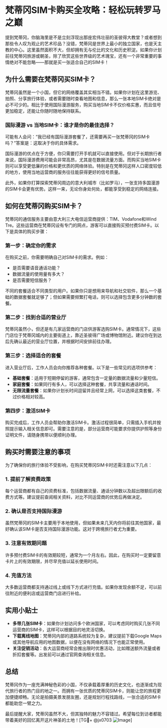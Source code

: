 # 梵蒂冈SIM卡购买全攻略：轻松玩转罗马之巅

提到梵蒂冈，你脑海里是不是立刻浮现出那座宏伟壮丽的圣彼得大教堂？或者想到那些令人叹为观止的艺术珍品？没错，梵蒂冈是世界上最小的独立国家，也是天主教的中心。这里虽然面积不大，但却拥有无与伦比的文化和历史积淀。如果你计划前往梵蒂冈旅游或朝圣，除了欣赏这些世界级的艺术瑰宝，还有一个非常重要的事情绝对不能忽略——那就是买一张适合自己的SIM卡！

## 为什么需要在梵蒂冈买SIM卡？

梵蒂冈虽然是一个小国，但它的网络覆盖其实相当不错。如果你计划在这里游览、拍照、分享旅行体验，或者需要随时查看地图和信息，那么一张本地SIM卡绝对是必不可少的。相比于使用国际漫游服务，购买当地SIM卡不仅价格实惠，而且信号更加稳定，还能让你随时随地保持联系。

### 国际漫游 vs 当地SIM卡：谁才是你的最佳选择？

可能有人会问：“我已经有国际漫游套餐了，还需要再买一张梵蒂冈的SIM卡吗？”答案是：这取决于你的具体需求。

国际漫游的优点在于方便，你只需要打开手机就可以直接使用。但对于长期旅行者来说，国际漫游费用可能会非常高昂，尤其是在数据流量方面。而购买当地SIM卡则可以享受更低廉的价格和更优质的网络体验。特别是在梵蒂冈这样人口密度较低的地方，使用当地运营商的服务往往能获得更好的信号质量。

此外，如果你打算探索梵蒂冈周边的意大利城市（比如罗马），一张支持多国漫游的SIM卡会更有优势。这样一来，无论你身处何处，都能享受到稳定的网络连接。

## 如何在梵蒂冈购买SIM卡？

梵蒂冈的通信服务主要由意大利三大电信运营商提供：TIM、Vodafone和Wind Tre。这些运营商在梵蒂冈设有专门的网点，游客可以直接购买预付费SIM卡。以下是具体的购买步骤：

### 第一步：确定你的需求
在购买之前，你需要明确自己对SIM卡的需求。例如：
- 是否需要语音通话功能？
- 数据流量的使用量有多大？
- 是否需要短信服务？

不同的套餐适合不同类型的用户。如果你只是想用来导航和社交软件，那么一个基础的数据套餐就足够了；但如果需要频繁打电话，则可以选择包含更多分钟数的套餐。

### 第二步：找到合适的营业厅
梵蒂冈虽然小，但还是有几家运营商的门店供游客选购SIM卡。通常情况下，这些门店位于梵蒂冈城内的主要街道上，靠近圣彼得广场或博物馆附近。建议你在到达后先确认最近的营业厅位置，并根据时间安排前往办理。

### 第三步：选择适合的套餐
进入营业厅后，工作人员会向你推荐各种套餐。以下是一些常见的选项供参考：
- **基础套餐**：适用于短期停留的游客，通常包含一定量的数据流量和少量短信。
- **家庭套餐**：如果同行有多人，可以选择这种套餐，共享流量和通话时间。
- **无限流量套餐**：如果你计划长时间逗留并且经常上网，可以选择这类套餐，不过价格相对较高。

### 第四步：激活SIM卡
购买完成后，工作人员会帮助你激活SIM卡。激活过程很简单，只需插入手机并按照提示输入相关信息即可。需要注意的是，部分运营商可能要求你提供护照等身份证明文件，请随身携带以便顺利办理。

## 购买时需要注意的事项

为了确保你的旅行体验不受影响，在购买梵蒂冈SIM卡时还需注意以下几点：

### 1. 提前了解资费政策
每个运营商都有自己的资费标准，包括数据流量、通话分钟数以及超出限额后的收费方式等。建议提前查阅相关资料，对比不同运营商的优势后再做决定。

### 2. 确认是否支持国际漫游
虽然梵蒂冈的SIM卡主要用于本地使用，但如果未来几天内你将前往其他国家，最好确认该SIM卡是否支持国际漫游功能。这对于跨境旅行者尤为重要。

### 3. 注意有效期问题
许多预付费SIM卡的有效期较短，通常为一个月左右。因此，在购买时一定要留意卡片上的有效期限，并尽早充值以延长使用时间。

### 4. 充值方法
大多数运营商都支持通过线上或线下方式进行充值。如果你发现余额不足，可以前往附近的便利店或运营商门店进行补给。

## 实用小贴士

- **多带几张SIM卡**：如果你计划访问多个欧洲国家，可以考虑同时购买几张不同运营商的SIM卡，这样可以根据目的地灵活切换。
- **下载离线地图**：梵蒂冈内部的道路系统较为复杂，建议提前下载Google Maps或其他导航应用的地图数据，以便在没有网络的情况下也能正常使用。
- **关注促销活动**：各大运营商经常会推出限时优惠活动，比如赠送额外流量或者折扣套餐等。出发前可以通过官网查询相关信息。

## 总结

梵蒂冈作为一座充满神秘色彩的小国，不仅承载着厚重的历史文化，也逐渐成为现代旅行者的热门目的地之一。而拥有一张优质的梵蒂冈SIM卡，则能让您的旅程更加便捷顺畅。无论是拍摄美景发朋友圈，还是规划行程找路线，一张合适的SIM卡都能助您一臂之力。

最后提醒大家，梵蒂冈虽然不大，但其独特的魅力不容错过。希望每位到访者都能带着美好的回忆离开这片神圣的土地！[TG💪+ @jx0703 ![Image](https://github.com/user-attachments/assets/dbca1d08-cadb-493c-b0ec-ad6f7a83f270)]